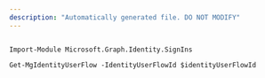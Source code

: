 ```yaml
---
description: "Automatically generated file. DO NOT MODIFY"
---
```


```powershellv1

Import-Module Microsoft.Graph.Identity.SignIns

Get-MgIdentityUserFlow -IdentityUserFlowId $identityUserFlowId

```